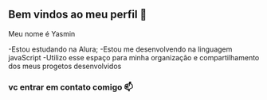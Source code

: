 ## Bem vindos ao meu perfil 💙

Meu nome é Yasmin

-Estou estudando na Alura;
-Estou me desenvolvendo na linguagem javaScript
-Utilizo esse espaço para minha organização e compartilhamento dos meus progetos desenvolvidos

### vc entrar em contato comigo 📫

